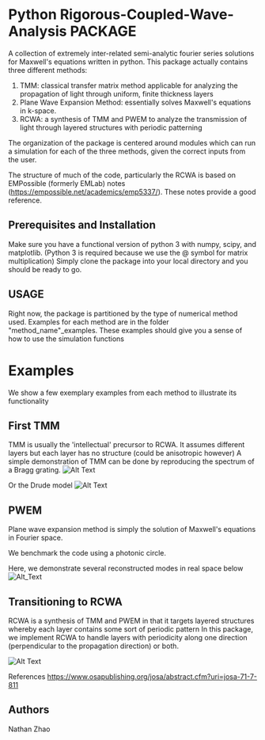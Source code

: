 # Python Rigorous-Coupled-Wave-Analysis PACKAGE
A collection of extremely inter-related semi-analytic fourier series solutions for Maxwell's equations written in python.
This package actually contains three different methods:
1) TMM: classical transfer matrix method applicable for analyzing the propagation of light through uniform, finite thickness layers
2) Plane Wave Expansion Method: essentially solves Maxwell's equations in k-space.
3) RCWA: a synthesis of TMM and PWEM to analyze the transmission of light through layered structures with periodic patterning

The organization of the package is centered around modules which can run a simulation for each of the three methods, given the correct inputs from the user. 

The structure of much of the code, particularly the RCWA is based on EMPossible (formerly EMLab) notes (https://empossible.net/academics/emp5337/). These notes provide a good reference.

## Prerequisites and Installation
Make sure you have a functional version of python 3 with numpy, scipy, and matplotlib. (Python 3 is required because we use the @ symbol for matrix multiplication)
Simply clone the package into your local directory and you should be ready to go.

## USAGE
Right now, the package is partitioned by the type of numerical method used. Examples for each method are in the folder "method_name"_examples. These examples should give you a sense of how to use the simulation functions

# Examples
We show a few exemplary examples from each method to illustrate its functionality
## First TMM
TMM is usually the 'intellectual' precursor to RCWA. It assumes different layers but each layer has no structure (could be anisotropic however)
A simple demonstration of TMM can be done by reproducing the spectrum of a Bragg grating.
![Alt Text](./img/bragg_TMM.png)

Or the Drude model
![Alt Text](./img/benchmark_TMM_drude_model.png)


## PWEM
Plane wave expansion method is simply the solution of Maxwell's equations in Fourier space.

We benchmark the code using a photonic circle. 

Here, we demonstrate several reconstructed modes in real space below
![Alt_Text](./img/sample_mode_reconstructions_PWEM_photonic_circle.png)

## Transitioning to RCWA
RCWA is a synthesis of TMM and PWEM in that it targets layered structures whereby each layer contains some sort of periodic pattern
In this package, we implement RCWA to handle layers with periodicity along one direction (perpendicular to the propagation direction) or both.

![Alt Text](./img/sample_1D_grating_spectra.png)

References
https://www.osapublishing.org/josa/abstract.cfm?uri=josa-71-7-811

## Authors
Nathan Zhao
